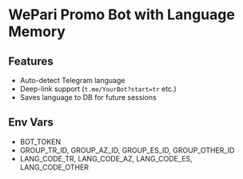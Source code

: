 
# WePari Promo Bot with Language Memory

## Features
- Auto-detect Telegram language
- Deep-link support (`t.me/YourBot?start=tr` etc.)
- Saves language to DB for future sessions

## Env Vars
- BOT_TOKEN
- GROUP_TR_ID, GROUP_AZ_ID, GROUP_ES_ID, GROUP_OTHER_ID
- LANG_CODE_TR, LANG_CODE_AZ, LANG_CODE_ES, LANG_CODE_OTHER

